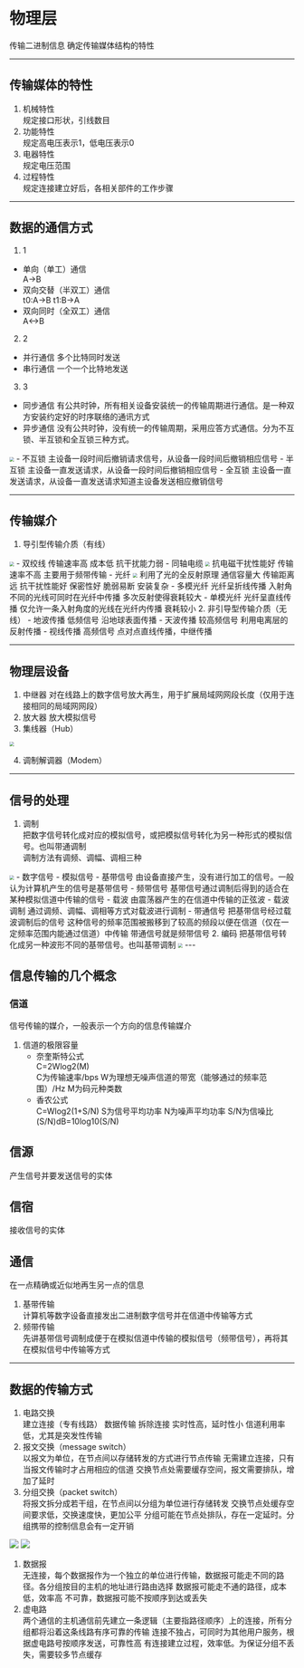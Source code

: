 # 物理层 
传输二进制信息
确定传输媒体结构的特性

---

## 传输媒体的特性 
1. 机械特性  
规定接口形状，引线数目
2. 功能特性  
规定高电压表示1，低电压表示0 
3. 电器特性  
规定电压范围
4. 过程特性  
规定连接建立好后，各相关部件的工作步骤

---

## 数据的通信方式 
1. 1 
- 单向（单工）通信  
A->B
- 双向交替（半双工）通信  
t0:A->B t1:B->A
- 双向同时（全双工）通信  
A<->B
2. 2 
- 并行通信 
多个比特同时发送
- 串行通信 
一个一个比特地发送
3. 3 
- 同步通信 
有公共时钟，所有相关设备安装统一的传输周期进行通信。是一种双方安装约定好的时序联络的通讯方式
- 异步通信 
没有公共时钟，没有统一的传输周期，采用应答方式通信。分为不互锁、半互锁和全互锁三种方式。
<img src=".\img\image121.png" style="zoom:50%;" />
    - 不互锁 
主设备一段时间后撤销请求信号，从设备一段时间后撤销相应信号
    - 半互锁 
主设备一直发送请求，从设备一段时间后撤销相应信号
    - 全互锁 
主设备一直发送请求，从设备一直发送请求知道主设备发送相应撤销信号

---

## 传输媒介 
1. 导引型传输介质（有线） 
<img src=".\img\image123.png" style="zoom:50%;" />
- 双绞线  
传输速率高 成本低 抗干扰能力弱
- 同轴电缆  
<img src=".\img\image125.png" style="zoom:50%;" />
抗电磁干扰性能好 传输速率不高 主要用于频带传输
- 光纤  
<img src=".\img\image127.png" style="zoom:50%;" />
利用了光的全反射原理 通信容量大 传输距离远 抗干扰性能好 保密性好 脆弱易断 安装复杂
    - 多模光纤  
光纤呈折线传播 入射角不同的光线可同时在光纤中传播 多次反射使得衰耗较大
    - 单模光纤  
光纤呈直线传播 仅允许一条入射角度的光线在光纤内传播 衰耗较小
2. 非引导型传输介质（无线） 
- 地波传播  
低频信号 沿地球表面传播
- 天波传播  
较高频信号 利用电离层的反射传播
- 视线传播  
高频信号 点对点直线传播，中继传播

---

## 物理层设备 
1. 中继器 
对在线路上的数字信号放大再生，用于扩展局域网网段长度（仅用于连接相同的局域网网段）
2. 放大器 
放大模拟信号
3. 集线器（Hub）  
<img src=".\img\image129.png" style="zoom:50%;" />
 
4. 调制解调器（Modem） 

---

## 信号的处理 
1. 调制  
把数字信号转化成对应的模拟信号，或把模拟信号转化为另一种形式的模拟信号。也叫带通调制  
调制方法有调频、调幅、调相三种  
<img src=".\img\image131.png" style="zoom:50%;" />
    - 数字信号  
    - 模拟信号  
    - 基带信号  
    由设备直接产生，没有进行加工的信号。一般认为计算机产生的信号是基带信号
    - 频带信号  
    基带信号通过调制后得到的适合在某种模拟信道中传输的信号
    - 载波  
    由震荡器产生的在信道中传输的正弦波 
    - 载波调制  
    通过调频、调幅、调相等方式对载波进行调制
    - 带通信号  
    把基带信号经过载波调制后的信号
    这种信号的频率范围被搬移到了较高的频段以便在信道（仅在一定频率范围内能通过信道）中传输
    带通信号就是频带信号
2. 编码  
把基带信号转化成另一种波形不同的基带信号。也叫基带调制
<img src=".\img\image133.png" style="zoom:50%;" />
---

## 信息传输的几个概念 
### 信道 
信号传输的媒介，一般表示一个方向的信息传输媒介
1. 信道的极限容量  
    - 奈奎斯特公式  
	C=2Wlog2(M)  
    C为传输速率/bps W为理想无噪声信道的带宽（能够通过的频率范围）/Hz M为码元种类数  
    - 香农公式  
	C=Wlog2(1+S/N) 
    S为信号平均功率 N为噪声平均功率 S/N为信噪比
    (S/N)dB=10log10(S/N)
## 信源 
产生信号并要发送信号的实体
## 信宿 
接收信号的实体
## 通信 
在一点精确或近似地再生另一点的信息
1. 基带传输  
    计算机等数字设备直接发出二进制数字信号并在信道中传输等方式 
2. 频带传输  
    先讲基带信号调制成便于在模拟信道中传输的模拟信号（频带信号），再将其在模拟信号中传输等方式

---

## 数据的传输方式 
1. 电路交换  
建立连接（专有线路） 数据传输 拆除连接
实时性高，延时性小 信道利用率低，尤其是突发性传输
2. 报文交换（message switch）  
以报文为单位，在节点间以存储转发的方式进行节点传输
无需建立连接，只有当报文传输时才占用相应的信道 交换节点处需要缓存空间，报文需要排队，增加了延时
3. 分组交换（packet switch）  
将报文拆分成若干组，在节点间以分组为单位进行存储转发
交换节点处缓存空间要求低，交换速度快，更加公平 分组可能在节点处排队，存在一定延时。分组携带的控制信息会有一定开销


 <img src=".\img\image135.png">
 <img src=".\img\image137.png">

 
1. 数据报  
无连接，每个数据报作为一个独立的单位进行传输，数据报可能走不同的路径。各分组按目的主机的地址进行路由选择
数据报可能走不通的路径，成本低，效率高 不可靠，数据报可能不按顺序到达或丢失
2. 虚电路  
两个通信的主机通信前先建立一条逻辑（主要指路径顺序）上的连接，所有分组都将沿着这条线路有序可靠的传输
连接不独占，可同时为其他用户服务，根据虚电路号按顺序发送，可靠性高 有连接建立过程，效率低。为保证分组不丢失，需要较多节点缓存
